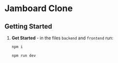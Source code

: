 # Jamboard Clone

## Getting Started
1. **Get Started** - in the files `backend` and `frontend` run:
    ```bash
    npm i
    ```
    ```bash
    npm run dev
    ```
